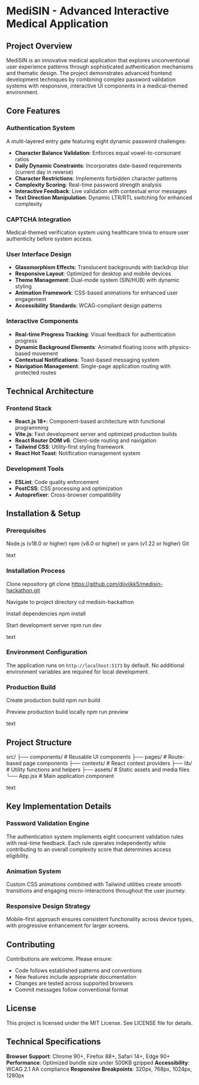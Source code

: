 # MediSIN - Advanced Interactive Medical Application

## Project Overview

MediSIN is an innovative medical application that explores unconventional user experience patterns through sophisticated authentication mechanisms and thematic design. The project demonstrates advanced frontend development techniques by combining complex password validation systems with responsive, interactive UI components in a medical-themed environment.

## Core Features

### Authentication System
A multi-layered entry gate featuring eight dynamic password challenges:
- **Character Balance Validation**: Enforces equal vowel-to-consonant ratios
- **Daily Dynamic Constraints**: Incorporates date-based requirements (current day in reverse)
- **Character Restrictions**: Implements forbidden character patterns
- **Complexity Scoring**: Real-time password strength analysis
- **Interactive Feedback**: Live validation with contextual error messages
- **Text Direction Manipulation**: Dynamic LTR/RTL switching for enhanced complexity

### CAPTCHA Integration
Medical-themed verification system using healthcare trivia to ensure user authenticity before system access.

### User Interface Design
- **Glassmorphism Effects**: Translucent backgrounds with backdrop blur
- **Responsive Layout**: Optimized for desktop and mobile devices
- **Theme Management**: Dual-mode system (SIN/HUB) with dynamic styling
- **Animation Framework**: CSS-based animations for enhanced user engagement
- **Accessibility Standards**: WCAG-compliant design patterns

### Interactive Components
- **Real-time Progress Tracking**: Visual feedback for authentication progress
- **Dynamic Background Elements**: Animated floating icons with physics-based movement
- **Contextual Notifications**: Toast-based messaging system
- **Navigation Management**: Single-page application routing with protected routes

## Technical Architecture

### Frontend Stack
- **React.js 18+**: Component-based architecture with functional programming
- **Vite.js**: Fast development server and optimized production builds
- **React Router DOM v6**: Client-side routing and navigation
- **Tailwind CSS**: Utility-first styling framework
- **React Hot Toast**: Notification management system

### Development Tools
- **ESLint**: Code quality enforcement
- **PostCSS**: CSS processing and optimization
- **Autoprefixer**: Cross-browser compatibility

## Installation & Setup

### Prerequisites
Node.js (v18.0 or higher)
npm (v8.0 or higher) or yarn (v1.22 or higher)
Git

text

### Installation Process
Clone repository
git clone https://github.com/diiviikk5/medisin-hackathon.git

Navigate to project directory
cd medisin-hackathon

Install dependencies
npm install

Start development server
npm run dev

text

### Environment Configuration
The application runs on `http://localhost:5173` by default. No additional environment variables are required for local development.

### Production Build
Create production build
npm run build

Preview production build locally
npm run preview

text

## Project Structure
src/
├── components/ # Reusable UI components
├── pages/ # Route-based page components
├── contexts/ # React context providers
├── lib/ # Utility functions and helpers
├── assets/ # Static assets and media files
└── App.jsx # Main application component

text

## Key Implementation Details

### Password Validation Engine
The authentication system implements eight concurrent validation rules with real-time feedback. Each rule operates independently while contributing to an overall complexity score that determines access eligibility.

### Animation System
Custom CSS animations combined with Tailwind utilities create smooth transitions and engaging micro-interactions throughout the user journey.

### Responsive Design Strategy
Mobile-first approach ensures consistent functionality across device types, with progressive enhancement for larger screens.

## Contributing

Contributions are welcome. Please ensure:
- Code follows established patterns and conventions
- New features include appropriate documentation
- Changes are tested across supported browsers
- Commit messages follow conventional format

## License

This project is licensed under the MIT License. See LICENSE file for details.

## Technical Specifications

**Browser Support**: Chrome 90+, Firefox 88+, Safari 14+, Edge 90+
**Performance**: Optimized bundle size under 500KB gzipped
**Accessibility**: WCAG 2.1 AA compliance
**Responsive Breakpoints**: 320px, 768px, 1024px, 1280px
